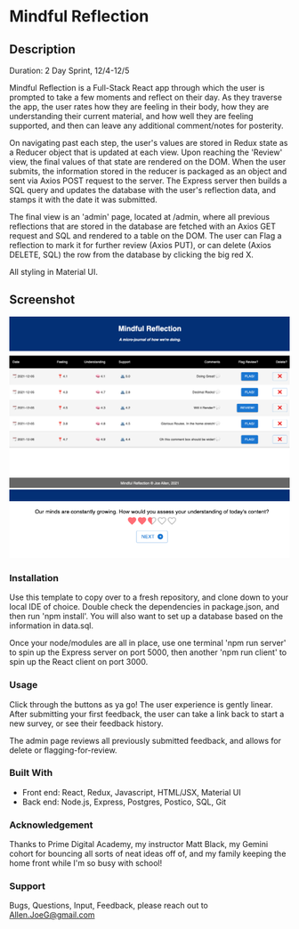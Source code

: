 # Mindful Reflection

## Description
Duration: 2 Day Sprint, 12/4-12/5

Mindful Reflection is a Full-Stack React app through which the user is prompted to take a few moments and reflect on their day. As they traverse the app, the user rates how they are feeling in their body, how they are understanding their current material, and how well they are feeling supported, and then can leave any additional comment/notes for posterity. 

On navigating past each step, the user's values are stored in Redux state as a Reducer object that is updated at each view. Upon reaching the 'Review' view, the final values of that state are rendered on the DOM. When the user submits, the information stored in the reducer is packaged as an object and sent via Axios POST request to the server. The Express server then builds a SQL query and updates the database with the user's reflection data, and stamps it with the date it was submitted.

The final view is an 'admin' page, located at /admin, where all previous reflections that are stored in the database are fetched with an Axios GET request and SQL and rendered to a table on the DOM. The user can Flag a reflection to mark it for further review (Axios PUT), or can delete (Axios DELETE, SQL) the row from the database by clicking the big red X.

All styling in Material UI.

## Screenshot
  ![](./Screenshots/AdminScreen.png)
  ![](./Screenshots/UnderstandingScreen.png)

### Installation
  Use this template to copy over to a fresh repository, and clone down to your local IDE of choice. Double check the dependencies in package.json, and then run 'npm install'. You will also want to set up a database based on the information in data.sql.
  
  Once your node/modules are all in place, use one terminal 'npm run server' to spin up the Express server on port 5000, then another 'npm run client' to spin up the React client on port 3000.

### Usage
  Click through the buttons as ya go! The user experience is gently linear. After submitting your first feedback, the user can take a link back to start a new survey, or see their feedback history.
  
  The admin page reviews all previously submitted feedback, and allows for delete or flagging-for-review.

### Built With
  - Front end: React, Redux, Javascript, HTML/JSX, Material UI
  - Back end: Node.js, Express, Postgres, Postico, SQL, Git

### Acknowledgement
  Thanks to Prime Digital Academy, my instructor Matt Black, my Gemini cohort for bouncing all sorts of neat ideas off of, and my family keeping the home front while I'm so busy with school!

### Support
  Bugs, Questions, Input, Feedback, please reach out to Allen.JoeG@gmail.com
